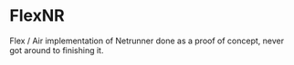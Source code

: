 FlexNR
======

Flex / Air implementation of Netrunner done as a proof of concept, never got around to finishing it.